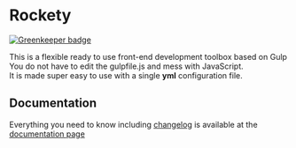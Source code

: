 # Rockety

[![Greenkeeper badge](https://badges.greenkeeper.io/ivandokov/rockety.svg)](https://greenkeeper.io/)

This is a flexible ready to use front-end development toolbox based on Gulp  
You do not have to edit the gulpfile.js and mess with JavaScript.  
It is made super easy to use with a single **yml** configuration file.  

## Documentation
Everything you need to know including [changelog](http://ivandokov.github.io/rockety/#changelog) is available at the [documentation page](http://ivandokov.github.io/rockety/)
